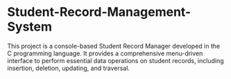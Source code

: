 # Student-Record-Management-System
This project is a console-based Student Record Manager developed in the C programming language. It provides a comprehensive menu-driven interface to perform essential data operations on student records, including insertion, deletion, updating, and traversal. 
